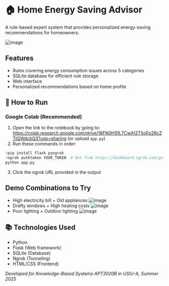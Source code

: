 # 🏠 Home Energy Saving Advisor

A rule-based expert system that provides personalized energy-saving recommendations for homeowners.

![image](https://github.com/user-attachments/assets/3d52fe6e-f9fc-4322-86f4-69c1ab003223)

## Features
- Rules covering energy consumption issues across 5 categories
- SQLite database for efficient rule storage
- Web interface
- Personalized recommendations based on home profile

## 🚀 How to Run

### Google Colab (Recommended)
1. Open the link to the notebook by going to: https://colab.research.google.com/drive/18FN0HSfL7CwiH2T5oEp2RcZTlQWdcbQ3?usp=sharing (or upload `app.py`)
2. Run these commands in order:
```python
!pip install flask pyngrok
!ngrok authtoken YOUR_TOKEN  # Get from https://dashboard.ngrok.com/get-started
python app.py
```
3. Click the ngrok URL provided in the output

## Demo Combinations to Try
- High electricity bill + Old appliances
![image](https://github.com/user-attachments/assets/161e9147-548a-4b77-97f4-d1656e6cf511)
- Drafty windows + High heating costs
![image](https://github.com/user-attachments/assets/0f4bf9d5-936c-4239-854b-d3f6cdb08d0a)
- Poor lighting + Outdoor lighting
![image](https://github.com/user-attachments/assets/52a205bf-5459-44aa-bc26-e1e6383d5d9e)

## 📚 Technologies Used
- Python
- Flask (Web framework)
- SQLite (Database)
- Ngrok (Tunneling)
- HTML/CSS (Frontend)

*Developed for Knowledge-Based Systems APT3020B in USIU-A, Summer 2025*
